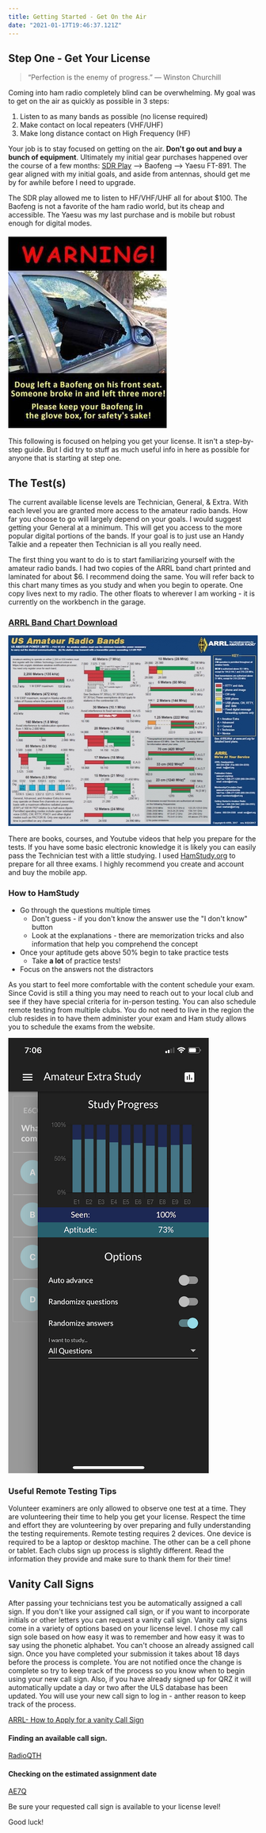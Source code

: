 ```yaml
---
title: Getting Started - Get On the Air
date: "2021-01-17T19:46:37.121Z"
---
```


<!-- ***Getting Started Series***
:---------------------------------------
[Get On The Air](./get-on-the-air)
[Radios](./radios)
[Antennas](./antennas)
[Operating](./operating)

--- -->

## Step One - Get Your License

>“Perfection is the enemy of progress.” — Winston Churchill

Coming into ham radio completely blind can be overwhelming. My goal was to get on the air as quickly as possible in 3 steps:

1. Listen to as many bands as possible (no license required)
2. Make contact on local repeaters (VHF/UHF)
3. Make long distance contact on High Frequency (HF)

Your job is to stay focused on getting on the air. **Don't go out and buy a bunch of equipment**. Ultimately my initial gear purchases happened over the course of a few months: [SDR Play](https://www.sdrplay.com/) --> Baofeng --> Yaesu FT-891. The gear aligned with my initial goals, and aside from antennas, should get me by for awhile before I need to upgrade.

The SDR play allowed me to listen to HF/VHF/UHF all for about $100. The Baofeng is not a favorite of the ham radio world, but its cheap and accessible. The Yaesu was my last purchase and is mobile but robust enough for digital modes.

![Nothing but love for baofeng](./baofeng2.jpg)

This following is focused on helping you get your license. It isn't a step-by-step guide. But I did try to stuff as much useful info in here as possible for anyone that is starting at step one.

## The Test(s)
The current available license levels are Technician, General, & Extra. With each level you are granted more access to the amateur radio bands. How far you choose to go will largely depend on your goals. I would suggest getting your General at a minimum. This will get you access to the more popular digital portions of the bands. If your goal is to just use an Handy Talkie and a repeater then Technician is all you really need. 

The first thing you want to do is to start familiarizing yourself with the amateur radio bands. I had two copies of the ARRL band chart printed and laminated for about $6. I recommend doing the same. You will refer back to this chart many times as you study and when you begin to operate. One copy lives next to my radio. The other floats to wherever I am working - it is currently on the workbench in the garage.
### **[ARRL Band Chart Download](http://www.arrl.org/files/file/Regulatory/Band%20Chart/Band%20Chart%20-%2011X17%20Color.pdf)**
![ARRL Band Chart](./Band_Chart_Image_for_ARRL_Web.jpg)

There are books, courses, and Youtube videos that help you prepare for the tests. If you have some basic electronic knowledge it is likely you can easily pass the Technician test with a little studying. I used [HamStudy.org](https://hamstudy.org/) to prepare for all three exams. I highly recommend you create and account and buy the mobile app. 

### How to HamStudy
- Go through the questions multiple times
	- Don't guess - if you don't know the answer use the "I don't know" button
	- Look at the explanations - there are memorization tricks and also information that help you comprehend the concept
- Once your aptitude gets above 50% begin to take practice tests
	- Take **a lot** of practice tests!
- Focus on the answers not the distractors

As you start to feel more comfortable with the content schedule your exam. Since Covid is still a thing you may need to reach out to your local club and see if they have special criteria for in-person testing. You can also schedule remote testing from multiple clubs. You do not need to live in the region the club resides in to have them administer your exam and Ham study allows you to schedule the exams from the website.

![Ham Study Mobile App](./hamstudy.PNG)

### Useful Remote Testing Tips

Volunteer examiners are only allowed to observe one test at a time. They are volunteering their time to help you get your license. Respect the time and effort they are volunteering by over preparing and fully understanding the testing requirements. Remote testing requires 2 devices. One device is required to be a laptop or desktop machine. The other can be a cell phone or tablet. Each clubs sign up process is slightly different. Read the information they provide and make sure to thank them for their time!

## Vanity Call Signs
After passing your technicians test you be automatically assigned a call sign. If you don't like your assigned call sign, or if you want to incorporate initials or other letters you can request a vanity call sign. Vanity call signs come in a variety of options based on your license level. I chose my call sign sole based on how easy it was to remember and how easy it was to say using the phonetic alphabet. You can't choose an already assigned call sign. Once you have completed your submission it takes about 18 days before the process is complete. You are not notified once the change is complete so try to keep track of the process so you know when to begin using your new call sign. Also, if you have already signed up for QRZ it will automatically update a day or two after the ULS database has been updated. You will use your new call sign to log in - anther reason to keep track of the process. 

[ARRL- How to Apply for a vanity Call Sign](http://www.arrl.org/applying-for-a-vanity-call)

#### Finding an available call sign.
[RadioQTH](http://www.radioqth.net/vanity/available)

#### Checking on the estimated assignment date
[AE7Q](https://www.ae7q.com/query/text/Vanity.php)

Be sure your requested call sign is available to your license level!

Good luck!

<!-- Now that you have all you need to get your license head over to [Radios](./radios) and learn about gear.  -->
